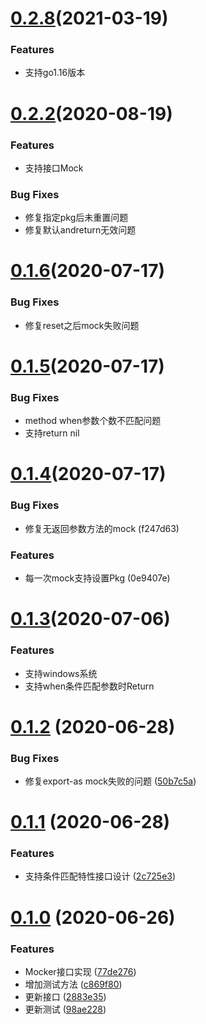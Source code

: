 # [0.2.8](https://git.code.oa.com/goom/mocker/compare/0.2.2...0.2.8)(2021-03-19)
### Features
* 支持go1.16版本

# [0.2.2](https://git.code.oa.com/goom/mocker/compare/0.1.6...0.2.2)(2020-08-19)
### Features
* 支持接口Mock

### Bug Fixes
* 修复指定pkg后未重置问题
* 修复默认andreturn无效问题

# [0.1.6](https://git.code.oa.com/goom/mocker/compare/0.1.5...0.1.6)(2020-07-17)

### Bug Fixes
* 修复reset之后mock失败问题

# [0.1.5](https://git.code.oa.com/goom/mocker/compare/v0.1.4...0.1.5)(2020-07-17)

### Bug Fixes
* method when参数个数不匹配问题
* 支持return nil

# [0.1.4](https://git.code.oa.com/goom/mocker/compare/v0.1.3...v0.1.4)(2020-07-17)

### Bug Fixes
* 修复无返回参数方法的mock (f247d63)
### Features
* 每一次mock支持设置Pkg (0e9407e)

# [0.1.3](https://git.code.oa.com/goom/mocker/compare/v0.1.2...v0.1.3)(2020-07-06)

### Features
* 支持windows系统
* 支持when条件匹配参数时Return

# [0.1.2](https://git.code.oa.com/goom/mocker/compare/v0.1.1...v0.1.2) (2020-06-28)


### Bug Fixes

* 修复export-as mock失败的问题 ([50b7c5a](https://git.code.oa.com/goom/mocker/commits/50b7c5a78e2c33597ebd13fb4a08481cac3d1dab))



# [0.1.1](https://git.code.oa.com/goom/mocker/compare/v0.1.0...v0.1.1) (2020-06-28)


### Features

* 支持条件匹配特性接口设计 ([2c725e3](https://git.code.oa.com/goom/mocker/commits/2c725e3df42aeb68c060e620d7a3f7d5a8c927e7))



# [0.1.0](https://git.code.oa.com/goom/mocker/compare/c869f80c895818959cc5a45ecf6f47466356fedd...v0.1.0) (2020-06-26)


### Features

* Mocker接口实现 ([77de276](https://git.code.oa.com/goom/mocker/commits/77de276e14aca2395952af654ab1b33949b2cff7))
* 增加测试方法 ([c869f80](https://git.code.oa.com/goom/mocker/commits/c869f80c895818959cc5a45ecf6f47466356fedd))
* 更新接口 ([2883e35](https://git.code.oa.com/goom/mocker/commits/2883e356f7f07e0a22f4fa25b748617113723754))
* 更新测试 ([98ae228](https://git.code.oa.com/goom/mocker/commits/98ae228f28bcb4e3932b32b8b9292751c1b75d0f))
